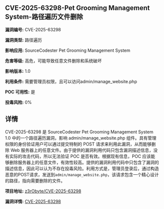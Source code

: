 ## CVE-2025-63298-Pet Grooming Management System-路径遍历文件删除

**漏洞编号:** CVE-2025-63298

**漏洞类型:** 路径遍历

**影响应用:** SourceCodester Pet Grooming Management System

**危害等级:** 高危，可能导致任意文件删除和系统破坏

**影响版本:** 1.0

**利用条件:** 需要管理员权限，且可以访问admin/manage_website.php

**POC 可用性:** 是

**投毒风险:** 0%

## 详情

CVE-2025-63298 是 SourceCodester Pet Grooming Management System 1.0 中的一个路径遍历漏洞，影响 admin/manage_website.php 组件。具有管理权限的身份验证用户可以通过提交特制的 POST 请求来利用此漏洞，从而能够删除 Web 服务器上的任意文件。由于提供的漏洞利用代码只包含漏洞描述信息，没有实际的攻击代码，所以无法验证 POC 是否有效。根据现有信息，POC 应该能够删除服务器上的任意文件，有效性较高。提供的漏洞利用代码中只包含了漏洞的描述信息，因此可以认为不存在投毒风险。利用方式是，管理员登录后，通过构造恶意的POST请求，发送到`admin/manage_website.php`，该请求包含一个精心设计的路径，指向需要删除的文件。

**项目地址:** [z3rObyte/CVE-2025-63298](https://github.com/z3rObyte/CVE-2025-63298)

**漏洞详情:** [CVE-2025-63298](https://nvd.nist.gov/vuln/detail/CVE-2025-63298)